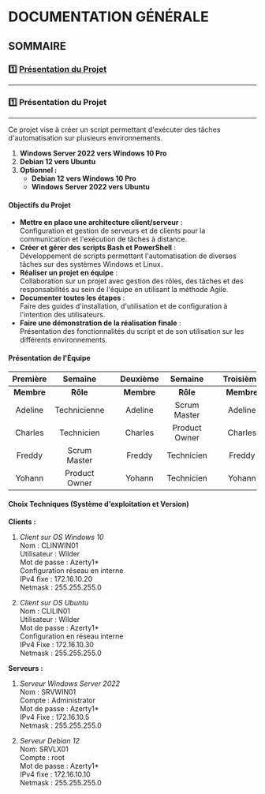 # **DOCUMENTATION GÉNÉRALE**

## **SOMMAIRE**

### :one: [Présentation du Projet](https://github.com/WildCodeSchool/TSSR-2409-VERT-P2-G2-TheScriptingProject/blob/main/README.md#one-pr%C3%A9sentation-du-projet-1)
    

    

---


### :one: Présentation du Projet

---

Ce projet vise à créer un script permettant d'exécuter des tâches d'automatisation sur plusieurs environnements.

1. **Windows Server 2022 vers Windows 10 Pro**
2. **Debian 12 vers Ubuntu**
3. **Optionnel :**
   - **Debian 12 vers Windows 10 Pro**
   - **Windows Server 2022 vers Ubuntu**

#### Objectifs du Projet

- **Mettre en place une architecture client/serveur** :  
Configuration et gestion de serveurs et de clients pour la communication et l'exécution de tâches à distance.
- **Créer et gérer des scripts Bash et PowerShell** :  
Développement de scripts permettant l'automatisation de diverses tâches sur des systèmes Windows et Linux.
- **Réaliser un projet en équipe** :  
Collaboration sur un projet avec gestion des rôles, des tâches et des responsabilités au sein de l'équipe en utilisant la méthode Agile.
- **Documenter toutes les étapes** :  
Faire des guides d'installation, d'utilisation et de configuration à l'intention des utilisateurs.
- **Faire une démonstration de la réalisation finale** :  
Présentation des fonctionnalités du script et de son utilisation sur les différents environnements.

#### Présentation de l'Équipe

| Première   | Semaine      |       |  Deuxième   |   Semaine     |       |   Troisième   |   Semaine     |       |   Quatrième   |   Semaine     |
| :--------: | :----------: | :---: | :---------: | :---------:   | :---: | :-----------: | :---------:   | :---: | :-----------: | :---------:   |
| **Membre** | **Rôle**     |       | **Membre**  | **Rôle**      |       |  **Membre**   |  **Rôle**     |       |  **Membre**   |  **Rôle**     |
| Adeline    | Technicienne |       |   Adeline   | Scrum Master  |       |   Adeline     | Technicienne  |       |    Adeline    | Product Owner |
| Charles    | Technicien   |       |   Charles   | Product Owner |       |   Charles     | Technicien    |       |    Charles    | Scrum Master  |
| Freddy     | Scrum Master |       |   Freddy    | Technicien    |       |   Freddy      | Product Owner |       |    Freddy     | Technicien    |
| Yohann     | Product Owner|       |   Yohann    | Technicien    |       |   Yohann      | Scrum Master  |       |    Yohann     | Technicien    |

#### Choix Techniques (Système d'exploitation et Version)

**Clients :**  

1) _Client sur OS Windows 10_<br>
   Nom : CLINWIN01<br>
   Utilisateur : Wilder<br>
   Mot de passe : Azerty1*<br>
   Configuration réseau en interne<br>
   IPv4 fixe : 172.16.10.20<br>
   Netmask : 255.255.255.0<br>

3) _Client sur OS Ubuntu_<br>
   Nom : CLILIN01<br>
   Utilisateur : Wilder<br>
   Mot de passe : Azerty1*<br>
   Configuration en réseau interne<br>
   IPv4 Fixe : 172.16.10.30<br>
   Netmask : 255.255.255.0<br>

**Serveurs :**  

1) _Serveur Windows Server 2022_<br>
   Nom : SRVWIN01<br>
   Compte : Administrator<br>
   Mot de passe : Azerty1*<br>
   IPv4 Fixe : 172.16.10.5<br>
   Netmask : 255.255.255.0<br>

2) _Serveur Debian 12_<br>
   Nom: SRVLX01<br>
   Compte : root<br>
   Mot de passe : Azerty1*<br>
   IPv4 fixe : 172.16.10.10<br>
   Netmask : 255.255.255.0<br>



